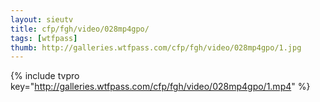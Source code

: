 ```yaml
--- 
layout: sieutv
title: cfp/fgh/video/028mp4gpo/
tags: [wtfpass]
thumb: http://galleries.wtfpass.com/cfp/fgh/video/028mp4gpo/1.jpg
---
```

{% include tvpro key="http://galleries.wtfpass.com/cfp/fgh/video/028mp4gpo/1.mp4" %} 
